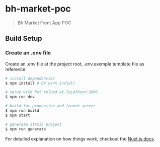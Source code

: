 # bh-market-poc

> Bh Market Front App POC

## Build Setup

### Create an .env file
Create an .env file at the project root, .env.exemple template file as reference.

``` bash
# install dependencies
$ npm install # Or yarn install

# serve with hot reload at localhost:3000
$ npm run dev

# build for production and launch server
$ npm run build
$ npm start

# generate static project
$ npm run generate
```

For detailed explanation on how things work, checkout the [Nuxt.js docs](https://github.com/nuxt/nuxt.js).
